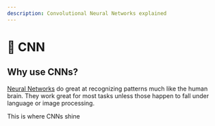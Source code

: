 ```yaml
---
description: Convolutional Neural Networks explained
---
```


# 📓 CNN

## Why use CNNs?

[Neural Networks](neural-networks.md) do great at recognizing patterns much like the human brain. They work great for most tasks unless those happen to fall under language or image processing.

This is where CNNs shine
